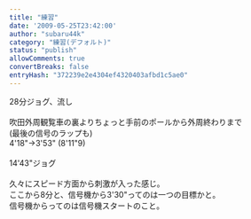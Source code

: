 ```yaml
---
title: "練習"
date: '2009-05-25T23:42:00'
author: "subaru44k"
category: "練習(デフォルト)"
status: "publish"
allowComments: true
convertBreaks: false
entryHash: "372239e2e4304ef4320403afbd1c5ae0"
---
```

28分ジョグ、流し<br>
<br>
吹田外周観覧車の裏よりちょっと手前のポールから外周終わりまで<br>
(最後の信号のラップも)<br>
4'18"→3'53" (8'11"9)<br>
<br>
14'43"ジョグ<br>
<br>
久々にスピード方面から刺激が入った感じ。<br>
ここから8分と、信号機から3'30"ってのは一つの目標かと。<br>
信号機からってのは信号機スタートのこと。
